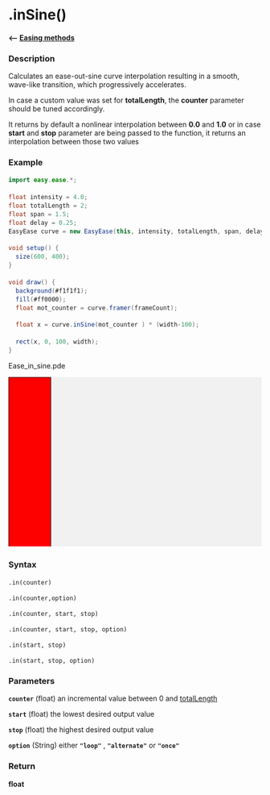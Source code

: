 # .inSine()

#### <-- [Easing methods](./methods.md)

### Description

Calculates an ease-out-sine curve interpolation resulting in a smooth, wave-like transition, which progressively accelerates.

In case a custom value was set for **totalLength**, the **counter** parameter should be tuned accordingly.

It returns by default a nonlinear interpolation between **0.0** and **1.0** or in case **start** and **stop** parameter are being passed to the function, it returns an interpolation between those two values

### Example

```java
import easy.ease.*;

float intensity = 4.0;
float totalLength = 2;
float span = 1.5;
float delay = 0.25;
EasyEase curve = new EasyEase(this, intensity, totalLength, span, delay);

void setup() {
  size(600, 400);
}

void draw() {
  background(#f1f1f1);
  fill(#ff0000);
  float mot_counter = curve.framer(frameCount);

  float x = curve.inSine(mot_counter ) * (width-100);

  rect(x, 0, 100, width);
}

```

<div class="exampleWindow">
  <div class="title">
      <div class="dot red"></div>
      <div class="dot amber"></div>
      <div class="dot green"></div>
      <p >Ease_in_sine.pde</p>
  </div>

![.inSine()](../images/methods/ease_inSine_method.gif)

</div>

### Syntax

`.in(counter) `

`.in(counter,option)`

`.in(counter, start, stop)`

`.in(counter, start, stop, option)`

`.in(start, stop)`

`.in(start, stop, option)`

### Parameters

**`counter`** (float) an incremental value between 0 and [totalLength](./totalLength.md)

**`start`** (float) the lowest desired output value

**`stop`** (float) the highest desired output value

**`option`** (String) either **`"loop"`** , **`"alternate"`** or **`"once"`**

### Return

**float**
